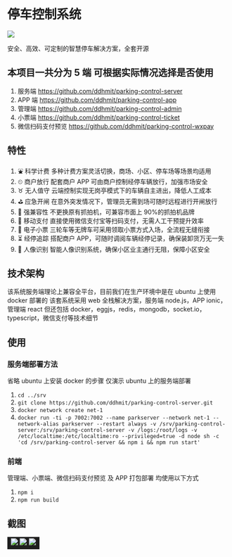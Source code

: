 # 停车控制系统

![](https://user-images.githubusercontent.com/66936909/94420163-57952580-01b6-11eb-87ec-3f866b383e24.png)

安全、高效、可定制的智慧停车解决方案，全套开源

## 本项目一共分为 5 端 可根据实际情况选择是否使用

1. 服务端 https://github.com/ddhmit/parking-control-server
2. APP 端 https://github.com/ddhmit/parking-control-app
3. 管理端 https://github.com/ddhmit/parking-control-admin
4. 小票端 https://github.com/ddhmit/parking-control-ticket
5. 微信扫码支付预览 https://github.com/ddhmit/parking-control-wxpay

## 特性

1. ⛲ 科学计费 多种计费方案灵活切换，商场、小区、停车场等场景均适用
2. ⏲ 商户放行 配套商户 APP 可由商户控制经停车辆放行，加强市场安全
3. ♉ 无人值守 云端控制实现无岗亭模式下的车辆自主进出，降低人工成本
4. ⛳ 应急开闸 在意外突发情况下，管理员无需到场可随时远程进行开闸放行
5. 🍓 强兼容性 不更换原有抓拍机，可兼容市面上 90%的抓拍机品牌
6. 📱 移动支付 直接使用微信支付宝等扫码支付，无需人工干预提升效率
7. 🎫 电子小票 三轮车等无牌车可采用领取小票方式入场，全流程无缝衔接
8. ⏳ 经停追踪 搭配商户 APP，可随时调阅车辆经停记录，确保装卸货万无一失
9. 🙋 人像识别 智能人像识别系统，确保小区业主通行无阻，保障小区安全

## 技术架构

该系统服务端理论上兼容全平台，目前我们在生产环境中是在 ubuntu 上使用 docker 部署的
该套系统采用 web 全栈解决方案，服务端 node.js，APP ionic，管理端 react
但还包括 docker，eggjs，redis，mongodb，socket.io，typescript，微信支付等技术细节

## 使用

### 服务端部署方法

省略 ubuntu 上安装 docker 的步骤
仅演示 ubuntu 上的服务端部署

1. `cd ../srv`
2. `git clone https://github.com/ddhmit/parking-control-server.git`
3. `docker network create net-1`
4. `docker run -ti -p 7002:7002 --name parkserver --network net-1 --network-alias parkserver --restart always -v /srv/parking-control-server:/srv/parking-control-server -v /logs:/root/logs -v /etc/localtime:/etc/localtime:ro --privileged=true -d node sh -c 'cd /srv/parking-control-server && npm i && npm run start'`

### 前端

管理端、小票端、微信扫码支付预览 及 APP 打包部署
均使用以下方式

1. `npm i`
2. `npm run build`

## 截图

<table>
  <tr>
    <td bgcolor=#1e1e1e>
      <img src="https://user-images.githubusercontent.com/66936909/94420486-ce322300-01b6-11eb-84af-fd1fdd81d565.png">
      <img src="https://user-images.githubusercontent.com/66936909/94420774-37199b00-01b7-11eb-9d4c-8e4753537067.png">
      <img src="https://user-images.githubusercontent.com/66936909/94421786-a80d8280-01b8-11eb-8b03-4a5dceefcd4d.png">
    </td>
  </tr>
</table>
